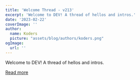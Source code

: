 ```yaml
---
title: 'Welcome Thread - v213'
excerpt: 'Welcome to DEV! A thread of hellos and intros.'
date: '2023-02-22'
coverImage: ''
author:
  name: Koders
  picture: "assets/blog/authors/koders.png"
ogImage:
  url: ''
---
```


Welcome to DEV! A thread of hellos and intros.

[Read more](https://dev.to/devteam/welcome-thread-v213-1j9e)
